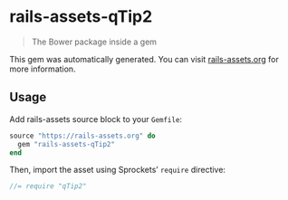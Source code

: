 # rails-assets-qTip2

> The Bower package inside a gem

This gem was automatically generated. You can visit [rails-assets.org](https://rails-assets.org) for more information.

## Usage

Add rails-assets source block to your `Gemfile`:

```ruby
source "https://rails-assets.org" do
  gem "rails-assets-qTip2"
end

```

Then, import the asset using Sprockets’ `require` directive:

```js
//= require "qTip2"
```
